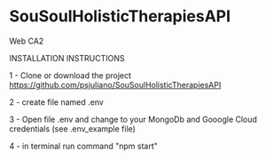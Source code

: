 # SouSoulHolisticTherapiesAPI

Web CA2



INSTALLATION INSTRUCTIONS

1 - Clone or download the project https://github.com/psjuliano/SouSoulHolisticTherapiesAPI

2 - create file named .env

3 - Open file .env and change to your MongoDb and Gooogle Cloud credentials (see .env_example file)

4 - in terminal run command "npm start"
